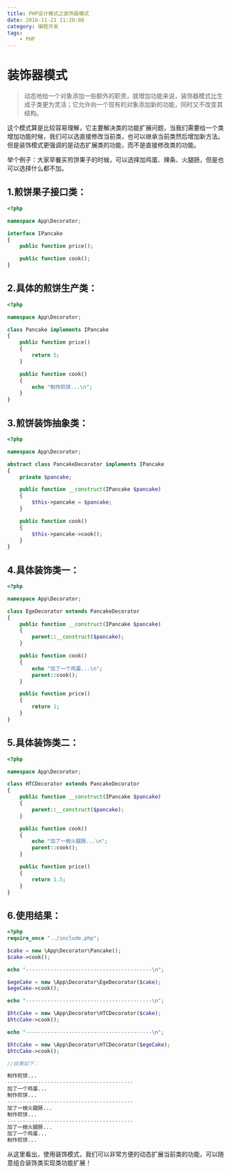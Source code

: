```yaml
---
title: PHP设计模式之装饰器模式
date: 2016-11-21 11:20:08
category: 编程开发
tags: 
    - PHP
---
```


# 装饰器模式

>动态地给一个对象添加一些额外的职责，就增加功能来说，装饰器模式比生成子类更为灵活；它允许向一个现有的对象添加新的功能，同时又不改变其结构。

这个模式算是比较容易理解，它主要解决类的功能扩展问题，当我们需要给一个类增加功能时候，我们可以选直接修改当前类，也可以继承当前类然后增加新方法。但是装饰模式更强调的是动态扩展类的功能，而不是直接修改类的功能。

举个例子：大家早餐买煎饼果子的时候，可以选择加鸡蛋、辣条、火腿肠，但是也可以选择什么都不加。

<!--more-->

## 1.煎饼果子接口类：
```php
<?php

namespace App\Decorator;

interface IPancake
{
    public function price();

    public function cook();
}
```

## 2.具体的煎饼生产类：
```php
<?php

namespace App\Decorator;

class Pancake implements IPancake
{
    public function price()
    {
        return 5;
    }

    public function cook()
    {
        echo "制作煎饼...\n";
    }
}
```

## 3.煎饼装饰抽象类：
```php
<?php

namespace App\Decorator;

abstract class PancakeDecorator implements IPancake
{
    private $pancake;

    public function __construct(IPancake $pancake)
    {
        $this->pancake = $pancake;
    }

    public function cook()
    {
        $this->pancake->cook();
    }
}
```

## 4.具体装饰类一：
```php
<?php

namespace App\Decorator;

class EgeDecorator extends PancakeDecorator
{
    public function __construct(IPancake $pancake)
    {
        parent::__construct($pancake);
    }

    public function cook()
    {
        echo "加了一个鸡蛋...\n";
        parent::cook();
    }

    public function price()
    {
        return 1;
    }
}
```

## 5.具体装饰类二：
```php
<?php

namespace App\Decorator;

class HTCDecorator extends PancakeDecorator
{
    public function __construct(IPancake $pancake)
    {
        parent::__construct($pancake);
    }

    public function cook()
    {
        echo "加了一根火腿肠...\n";
        parent::cook();
    }

    public function price()
    {
        return 1.5;
    }
}
```

## 6.使用结果：
```php
<?php
require_once "../include.php";

$cake = new \App\Decorator\Pancake();
$cake->cook();

echo "-----------------------------------------\n";

$egeCake = new \App\Decorator\EgeDecorator($cake);
$egeCake->cook();

echo "-----------------------------------------\n";

$htcCake = new \App\Decorator\HTCDecorator($cake);
$htcCake->cook();

echo "-----------------------------------------\n";

$htcCake = new \App\Decorator\HTCDecorator($egeCake);
$htcCake->cook();

//结果如下：

制作煎饼...
-----------------------------------------
加了一个鸡蛋...
制作煎饼...
-----------------------------------------
加了一根火腿肠...
制作煎饼...
-----------------------------------------
加了一根火腿肠...
加了一个鸡蛋...
制作煎饼...
```

从这里看出，使用装饰模式，我们可以非常方便的动态扩展当前类的功能，可以随意组合装饰类实现类功能扩展！
